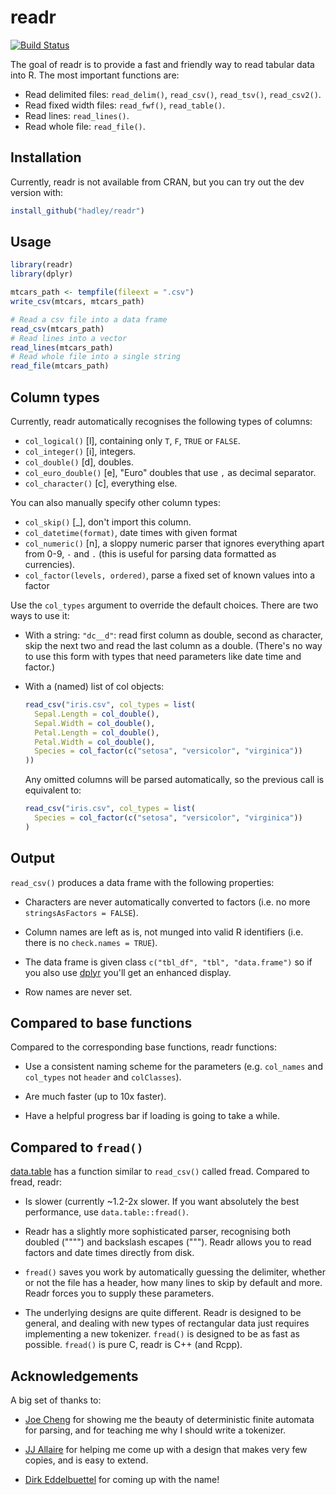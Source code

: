 # readr

[![Build Status](https://travis-ci.org/hadley/readr.png?branch=master)](https://travis-ci.org/hadley/readr)

The goal of readr is to provide a fast and friendly way to read tabular data into R. The most important functions are:

* Read delimited files: `read_delim()`, `read_csv()`, `read_tsv()`, `read_csv2()`.
* Read fixed width files: `read_fwf()`, `read_table()`.
* Read lines: `read_lines()`.
* Read whole file: `read_file()`.

## Installation

Currently, readr is not available from CRAN, but you can try out the dev version with:

```R
install_github("hadley/readr")
```

## Usage

```r
library(readr)
library(dplyr)

mtcars_path <- tempfile(fileext = ".csv")
write_csv(mtcars, mtcars_path)

# Read a csv file into a data frame
read_csv(mtcars_path)
# Read lines into a vector
read_lines(mtcars_path)
# Read whole file into a single string
read_file(mtcars_path)
```

## Column types

Currently, readr automatically recognises the following types of columns:

* `col_logical()` [l], containing only `T`, `F`, `TRUE` or `FALSE`.
* `col_integer()` [i], integers.
* `col_double()` [d], doubles.
* `col_euro_double()` [e], "Euro" doubles that use `,` as decimal separator.
* `col_character()` [c], everything else.

You can also manually specify other column types:

* `col_skip()` [_], don't import this column.
* `col_datetime(format)`, date times with given format
* `col_numeric()` [n], a sloppy numeric parser that ignores everything apart from
   0-9, `-` and `.` (this is useful for parsing data formatted as currencies).
* `col_factor(levels, ordered)`, parse a fixed set of known values into a 
  factor

Use the `col_types` argument to override the default choices. There are two ways to use it:

* With a string: `"dc__d"`: read first column as double, second as character,
  skip the next two and read the last column as a double. (There's no way to
  use this form with types that need parameters like date time and factor.)

* With a (named) list of col objects:

    ```R
    read_csv("iris.csv", col_types = list(
      Sepal.Length = col_double(),
      Sepal.Width = col_double(),
      Petal.Length = col_double(),
      Petal.Width = col_double(),
      Species = col_factor(c("setosa", "versicolor", "virginica"))
    ))
    ```
    
    Any omitted columns will be parsed automatically, so the previous call is 
    equivalent to:
    
    ```R
    read_csv("iris.csv", col_types = list(
      Species = col_factor(c("setosa", "versicolor", "virginica"))
    )
    ```

## Output

`read_csv()` produces a data frame with the following properties:

* Characters are never automatically converted to factors (i.e. no more 
  `stringsAsFactors = FALSE`).

* Column names are left as is, not munged into valid R identifiers
  (i.e. there is no `check.names = TRUE`).

* The data frame is given class `c("tbl_df", "tbl", "data.frame")` so 
  if you also use [dplyr](https://github.com/hadley/dplyr/) you'll get an 
  enhanced display.

* Row names are never set.

## Compared to base functions

Compared to the corresponding base functions, readr functions:

* Use a consistent naming scheme for the parameters (e.g. `col_names` and 
 `col_types` not `header` and `colClasses`).
 
* Are much faster (up to 10x faster).

* Have a helpful progress bar if loading is going to take a while.

## Compared to `fread()`

[data.table](https://github.com/Rdatatable/data.table) has a function similar to `read_csv()` called fread. Compared to fread, readr:

* Is slower (currently ~1.2-2x slower. If you want absolutely the best 
  performance, use `data.table::fread()`.
  
* Readr has a slightly more sophisticated parser, recognising both 
  doubled ("""") and backslash escapes ("\""). Readr allows you to read
  factors and date times directly from disk.
  
* `fread()` saves you work by automatically guessing the delimiter, whether
  or not the file has a header, how many lines to skip by default and 
  more. Readr forces you to supply these parameters.
  
* The underlying designs are quite different. Readr is designed to be
  general, and dealing with new types of rectangular data just requires 
  implementing a new tokenizer. `fread()` is designed to be as fast as 
  possible. `fread()` is pure C, readr is C++ (and Rcpp).

## Acknowledgements

A big set of thanks to:

* [Joe Cheng](https://github.com/jcheng5) for showing me the beauty of
  deterministic finite automata for parsing, and for teaching me why I 
  should write a tokenizer.
  
* [JJ Allaire](https://github.com/jjallaire) for helping me come up with a
  design that makes very few copies, and is easy to extend.
  
* [Dirk Eddelbuettel](http://dirk.eddelbuettel.com) for coming up with the
  name!
